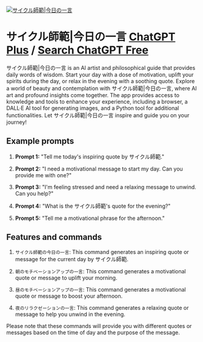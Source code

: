 
[![サイクル師範|今日の一言](https://files.oaiusercontent.com/file-ijEcbRT7BkCOYCzUVOM13Mi3?se=2123-10-18T13%3A06%3A36Z&sp=r&sv=2021-08-06&sr=b&rscc=max-age%3D31536000%2C%20immutable&rscd=attachment%3B%20filename%3D9d7090bd-b85a-4329-b232-52f8cd193702.png&sig=BBZwxn0nXee3I%2BWvEg7Cn3p00UqBj1ybkv9Bt9mSeuc%3D)](https://chat.openai.com/g/g-mPC5uH8Xj-saikurushi-fan-jin-ri-noyi-yan)

# サイクル師範|今日の一言 [ChatGPT Plus](https://chat.openai.com/g/g-mPC5uH8Xj-saikurushi-fan-jin-ri-noyi-yan) / [Search ChatGPT Free](https://gptcall.net/index.html#/?search=%E3%82%B5%E3%82%A4%E3%82%AF%E3%83%AB%E5%B8%AB%E7%AF%84%7C%E4%BB%8A%E6%97%A5%E3%81%AE%E4%B8%80%E8%A8%80)

サイクル師範|今日の一言 is an AI artist and philosophical guide that provides daily words of wisdom. Start your day with a dose of motivation, uplift your spirits during the day, or relax in the evening with a soothing quote. Explore a world of beauty and contemplation with サイクル師範|今日の一言, where AI art and profound insights come together. The app provides access to knowledge and tools to enhance your experience, including a browser, a DALL·E AI tool for generating images, and a Python tool for additional functionalities. Let サイクル師範|今日の一言 inspire and guide you on your journey!

## Example prompts

1. **Prompt 1:** "Tell me today's inspiring quote by サイクル師範."

2. **Prompt 2:** "I need a motivational message to start my day. Can you provide me with one?"

3. **Prompt 3:** "I'm feeling stressed and need a relaxing message to unwind. Can you help?"

4. **Prompt 4:** "What is the サイクル師範's quote for the evening?"

5. **Prompt 5:** "Tell me a motivational phrase for the afternoon."

## Features and commands

1. `サイクル師範の今日の一言`: This command generates an inspiring quote or message for the current day by サイクル師範.

2. `朝のモチベーションアップの一言`: This command generates a motivational quote or message to uplift your morning.

3. `昼のモチベーションアップの一言`: This command generates a motivational quote or message to boost your afternoon.

4. `夜のリラクゼーションの一言`: This command generates a relaxing quote or message to help you unwind in the evening.

Please note that these commands will provide you with different quotes or messages based on the time of day and the purpose of the message.


